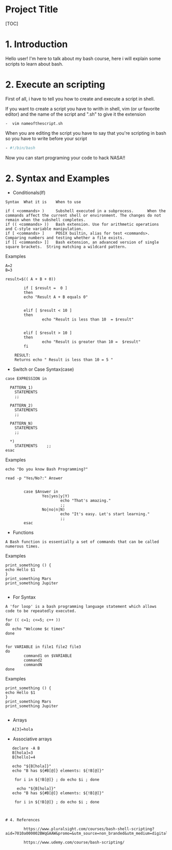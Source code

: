# Project Title
[TOC]

# 1. Introduction

Hello user! I'm here to talk about my bash course, here i will explain some scripts to learn about bash.



# 2. Execute an scripting


First of all, i have to tell you how to create and execute a script in shell.

If you want to create a script you have to writh in shell, vim (or ur favorite editor) and the name of the script and ".sh" to give it the extension

```
-  vim nameofthescript.sh
```

When you are editing the script you have to say that you're scripting in bash so you have to write before your script

```bash
- #!/bin/bash
```
Now you can start programing your code to hack NASA!!



# 2. Syntax and Examples

 - Conditionals(If)

```
Syntax  What it is    When to use

if ( <commands> )     Subshell executed in a subprocess.      When the commands affect the current shell or environment. The changes do not remain when the subshell completes.
if (( <commands> ))   Bash extension. Use for arithmetic operations and C-style variable manipulation.
if [ <commands> ]     POSIX builtin, alias for test <commands>.       Comparing numbers and testing whether a file exists.
if [[ <commands> ]]   Bash extension, an advanced version of single square brackets.  String matching a wildcard pattern.
```
Examples

```
A=2
B=3

result=$(( A + B + 0))

        if [ $result =  0 ]
        then
        echo "Result A + B equals 0"


        elif [ $result < 10 ]
        then
                echo "Result is less than 10  = $result"


        elif [ $result > 10 ]
        then
                echo "Result is greater than 10 =  $result"
        fi
    
    RESULT:
    Returns echo " Result is less than 10 = 5 "
```



- Switch or Case Syntax(case)

```
case EXPRESSION in

  PATTERN_1)
    STATEMENTS
    ;;

  PATTERN_2)
    STATEMENTS
    ;;

  PATTERN_N)
    STATEMENTS
    ;;

  *)
    STATEMENTS    ;;
esac

```
Examples

```
echo "Do you know Bash Programming?"

read -p "Yes/No?:" Answer


        case $Answer in
                Yes|yes|y|Y)
                        echo "That's amazing."
                        ;;
                No|no|n|N)
                        echo "It's easy. Let's start learning."
                        ;;
        esac

```

- Functions

```
A Bash function is essentially a set of commands that can be called numerous times. 
```
Examples

```
print_something () {
echo Hello $1
}
print_something Mars
print_something Jupiter


```

- For Syntax


```
A 'for loop' is a bash programming language statement which allows code to be repeatedly executed. 

for (( c=1; c<=5; c++ ))
do
   echo "Welcome $c times"
done


for VARIABLE in file1 file2 file3
do
        command1 on $VARIABLE
        command2
        commandN
done

```
Examples

```
print_something () {
echo Hello $1
}
print_something Mars
print_something Jupiter


```
- Arrays

```
   A[3]=hola
```

- Associative arrays
```
   declare -A B
   B[hola]=3
   B[hello]=4

   echo "${B[hola]}"
   echo "B has ${#B[@]} elements: ${!B[@]}"

    for i in ${!B[@]} ; do echo $i ; done

     echo "${B[hola]}"
   echo "B has ${#B[@]} elements: ${!B[@]}"

    for i in ${!B[@]} ; do echo $i ; done
```

```


# 4. References

        https://www.pluralsight.com/courses/bash-shell-scripting?aid=7010a000002BWqGAAW&promo=&utm_source=non_branded&utm_medium=digital_paid_search_google&utm_campaign=EMEA_Dynamic&utm_content=&gclid=EAIaIQobChMIipadp_709QIVweJ3Ch2yfQziEAAYASAAEgKnmvD_BwE

        https://www.udemy.com/course/bash-scripting/


